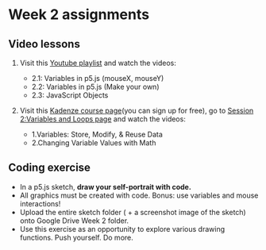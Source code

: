 # Week 2 assignments

## Video lessons

1. Visit this [Youtube playlist](https://www.youtube.com/watch?v=RnS0YNuLfQQ&list=PLRqwX-V7Uu6Zy51Q-x9tMWIv9cueOFTFA&index=5) and watch the videos:
    - 2.1: Variables in p5.js (mouseX, mouseY)
    - 2.2: Variables in p5.js (Make your own)
    - 2.3: JavaScript Objects

1. Visit this [Kadenze course page](https://www.kadenze.com/courses/introduction-to-programming-for-the-visual-arts-with-p5-js-i)(you can sign up for free), go to [Session 2:Variables and Loops page](https://www.kadenze.com/courses/introduction-to-programming-for-the-visual-arts-with-p5-js-i/sessions/variables-and-loops) and watch the videos:
    - 1.Variables: Store, Modify, & Reuse Data
    - 2.Changing Variable Values with Math
    

## Coding exercise

- In a p5.js sketch, **draw your self-portrait with code.** 
- All graphics must be created with code. Bonus: use variables and mouse interactions! 
- Upload the entire sketch folder ( + a screenshot image of the sketch) onto Google Drive Week 2 folder.
- Use this exercise as an opportunity to explore various drawing functions. Push yourself. Do more.
